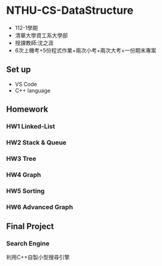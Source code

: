 # NTHU-CS-DataStructure
* 112-1學期
* 清華大學資工系大學部
* 授課教師:沈之涯
* 6次上機考+5份程式作業+兩次小考+兩次大考+一份期末專案
## Set up 
* VS Code
* C++ language 
## Homework
### HW1 Linked-List
### HW2 Stack & Queue
### HW3 Tree
### HW4 Graph
### HW5 Sorting
### HW6 Advanced Graph 
## Final Project
### Search Engine
利用C++自製小型搜尋引擎
